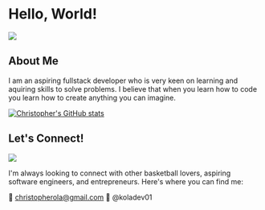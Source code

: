 # Hello, World!

<img src = "https://media2.giphy.com/media/h408T6Y5GfmXBKW62l/200w.gif?cid=6c09b952ezbnry2ps1tva43gcth47imhj78nx9x25k6ydl1u&rid=200w.gif&ct=g">

## About Me

I am an aspiring fullstack developer who is very keen on learning and aquiring skills to solve problems. I believe that when you learn how to code you learn how to create anything you can imagine.

[![Christopher's GitHub stats](https://github-readme-stats.vercel.app/api?username=CKola99)](https://github.com/anuraghazra/github-readme-stats)

## Let's Connect!

<img src = "https://media.tenor.com/uDviGvD1FKAAAAAM/nyochio-d4dj.gif">

I'm always looking to connect with other basketball lovers, aspiring software engineers, and entrepreneurs. Here's where you can find me:

📩 christopherola@gmail.com
🐥 @koladev01

